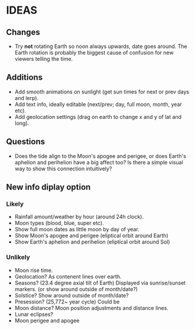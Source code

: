 # IDEAS

## Changes

- Try **not** rotating Earth so noon always upwards, date goes around. The Earth rotation is probably the biggest cause of confusion for new viewers telling the time.

## Additions

- Add smooth animations on sunlight (get sun times for next or prev days and lerp).
- Add text info, ideally editable (next/prev; day, full moon, month, year etc).
- Add geolocation settings (drag on earth to change x and y of lat and long).

## Questions

- Does the tide align to the Moon's apogee and perigee, or does Earth's aphelion and perihelion have a big affect too? Is there a simple visual way to show this connection intuitively?

## New info diplay option

### Likely

- Rainfall amount/weather by hour (around 24h clock).
- Moon types (blood, blue, super etc).
- Show full moon dates as little moon by day of year.
- Show Moon's apogee and perigee (eliptical orbit around Earth)
- Show Earth's aphelion and perihelion (eliptical orbit around Sol)

### Unlikely

- Moon rise time.
- Geolocation? As contenent lines over earth.
- Seasons? (23.4 degree axial tilt of Earth) Displayed via sunrise/sunset markers. (or show around outside of month/date?)
- Solstice? Show around outside of month/date?
- Presession? (25,772~ year cycle) Could be 
- Moon distance? Moon position adjustments and distance lines.
- Lunar eclipses?
- Moon perigee and apogee
